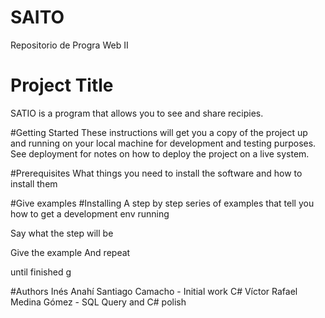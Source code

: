 # SAITO
 Repositorio de Progra Web II

# Project Title
SATIO is a program that allows you to see and share recipies.

#Getting Started
These instructions will get you a copy of the project up and running on your local machine for development and testing purposes. See deployment for notes on how to deploy the project on a live system.

#Prerequisites
What things you need to install the software and how to install them

#Give examples
#Installing
A step by step series of examples that tell you how to get a development env running

Say what the step will be

Give the example
And repeat

until finished
g

#Authors
Inés Anahí Santiago Camacho - Initial work C#
Víctor Rafael Medina Gómez - SQL Query and C# polish
